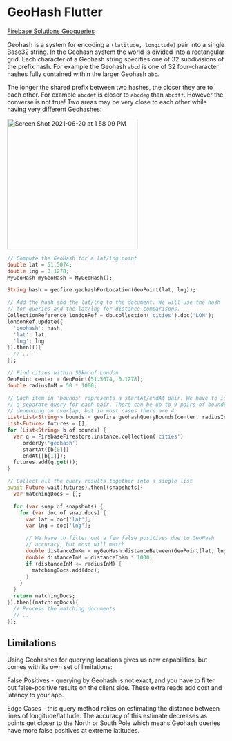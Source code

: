# GeoHash Flutter

[Firebase Solutions Geoqueries](https://firebase.google.com/docs/firestore/solutions/geoqueries)

Geohash is a system for encoding a ```(latitude, longitude)``` pair into a single Base32 string. In the Geohash system the world is divided into a rectangular grid. Each character of a Geohash string specifies one of 32 subdivisions of the prefix hash. For example the Geohash ```abcd``` is one of 32 four-character hashes fully contained within the larger Geohash ```abc```.

The longer the shared prefix between two hashes, the closer they are to each other. For example ```abcdef``` is closer to ```abcdeg``` than ```abcdff```. However the converse is not true! Two areas may be very close to each other while having very different Geohashes:

<img width="302" alt="Screen Shot 2021-06-20 at 1 58 09 PM" src="https://user-images.githubusercontent.com/83901702/122663789-8e411f00-d1cf-11eb-9a84-c05246d97a0d.png">

```dart
// Compute the GeoHash for a lat/lng point
double lat = 51.5074;
double lng = 0.1278;
MyGeoHash myGeoHash = MyGeoHash();

String hash = geofire.geohashForLocation(GeoPoint(lat, lng));

// Add the hash and the lat/lng to the document. We will use the hash
// for queries and the lat/lng for distance comparisons.
CollectionReference londonRef = db.collection('cities').doc('LON');
londonRef.update({
  'geohash': hash,
  'lat': lat,
  'lng': lng
}).then((){
  // ...
});

// Find cities within 50km of London
GeoPoint center = GeoPoint(51.5074, 0.1278);
double radiusInM = 50 * 1000;

// Each item in 'bounds' represents a startAt/endAt pair. We have to issue
// a separate query for each pair. There can be up to 9 pairs of bounds
// depending on overlap, but in most cases there are 4.
List<List<String>> bounds = geofire.geohashQueryBounds(center, radiusInM);
List<Future> futures = [];
for (List<String> b of bounds) {
  var q = FirebaseFirestore.instance.collection('cities')
    .orderBy('geohash')
    .startAt([b[0]])
    .endAt([b[1]]);
  futures.add(q.get());
}

// Collect all the query results together into a single list
await Future.wait(futures).then((snapshots){
  var matchingDocs = [];

  for (var snap of snapshots) {
    for (var doc of snap.docs) {
      var lat = doc['lat'];
      var lng = doc['lng'];

      // We have to filter out a few false positives due to GeoHash
      // accuracy, but most will match
      double distanceInKm = myGeoHash.distanceBetween(GeoPoint(lat, lng), center);
      double distanceInM = distanceInKm * 1000;
      if (distanceInM <= radiusInM) {
        matchingDocs.add(doc);
      }
    }
  }
  return matchingDocs;
}).then((matchingDocs){
  // Process the matching documents
  // ...
});
```
## Limitations
Using Geohashes for querying locations gives us new capabilities, but comes with its own set of limitations:

False Positives - querying by Geohash is not exact, and you have to filter out false-positive results on the client side. These extra reads add cost and latency to your app.

Edge Cases - this query method relies on estimating the distance between lines of longitude/latitude. The accuracy of this estimate decreases as points get closer to the North or South Pole which means Geohash queries have more false positives at extreme latitudes.
